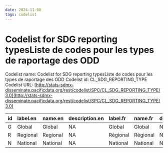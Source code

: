 ```yaml
---
date: 2024-11-08
tags: codelist
---
```


# Codelist for SDG reporting typesListe de codes pour les types de raportage des ODD

Codelist name: Codelist for SDG reporting typesListe de codes pour les types de raportage des ODD
Codelist id: CL_SDG_REPORTING_TYPE
Codelist URL: [http://stats-sdmx-disseminate.pacificdata.org/rest/codelist/SPC/CL_SDG_REPORTING_TYPE/3.0](http://stats-sdmx-disseminate.pacificdata.org/rest/codelist/SPC/CL_SDG_REPORTING_TYPE/3.0)

|id |label.en |name.en  |description.en |label.fr |name.fr  |description.fr |
|:--|:--------|:--------|:--------------|:--------|:--------|:--------------|
|G  |Global   |Global   |NA             |Global   |Global   |NA             |
|R  |Regional |Regional |NA             |Régional |Régional |NA             |
|N  |National |National |NA             |National |National |NA             |
